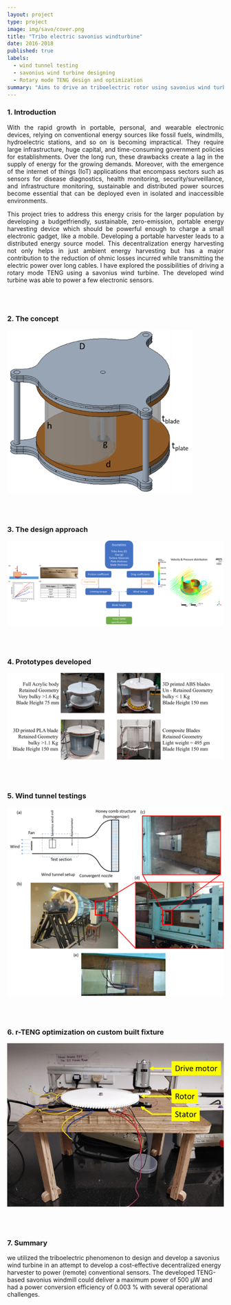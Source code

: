 ```yaml
---
layout: project
type: project
image: img/savo/cover.png
title: "Tribo electric savonius windturbine"
date: 2016-2018
published: true
labels:
  - wind tunnel testing
  - savonius wind turbine designing
  - Rotary mode TENG design and optimization
summary: "Aims to drive an triboelectric rotor using savonius wind turbine"
---
```


<h3>1. Introduction </h3>

<p align="justify">  With the rapid growth in portable, personal, and wearable electronic devices, relying on conventional
energy sources like fossil fuels, windmills, hydroelectric stations, and so on is becoming
impractical. They require large infrastructure, huge capital, and time-consuming government
policies for establishments. Over the long run, these drawbacks create a lag in the supply of
energy for the growing demands. Moreover, with the emergence of the internet of things (IoT)
applications that encompass sectors such as sensors for disease diagnostics, health monitoring,
security/surveillance, and infrastructure monitoring, sustainable and distributed power sources
become essential that can be deployed even in isolated and inaccessible environments. <p>

<p align="justify"> This project tries to address this energy crisis for the larger population by developing a budgetfriendly,
sustainable, zero-emission, portable energy harvesting device which should be powerful
enough to charge a small electronic gadget, like a mobile. Developing a portable harvester
leads to a distributed energy source model. This decentralization energy harvesting not only
helps in just ambient energy harvesting but has a major contribution to the reduction of ohmic
losses incurred while transmitting the electric power over long cables. I have explored the possibilities of driving a rotary mode TENG using a savonius wind turbine. The developed wind turbine was able to power a few electronic sensors. <p>
<!-- <center> -->
<p><br><br></p>
<h3>2. The concept </h3>
<img src="../img/savo/swm%20compact%20model.png" class="img-fluid">

<p><br><br></p>
<h3>3. The design approach </h3>
<img src="../img/savo/design.png" class="img-fluid">

<p><br><br></p>
<h3>4. Prototypes developed </h3>
<img src="../img/savo/prototypes.png" class="img-fluid">

<p><br><br></p>
<h3>5. Wind tunnel testings </h3>
<img src="../img/savo/wt.png" class="img-fluid">

<p><br><br></p>
<h3>6. r-TENG optimization on custom built fixture </h3>
<img src="../img/savo/lab.png" class="img-fluid">

<!-- </center> -->
<p><br><br></p>
<h3>7. Summary</h3>
we utilized the triboelectric phenomenon to design and develop a savonius wind turbine
in an attempt to develop a cost-effective decentralized energy harvester to power (remote)
conventional sensors. The developed TENG-based savonius windmill could deliver a maximum
power of 500 μW and had a power conversion efficiency of 0.003 % with several operational
challenges.
